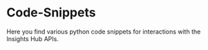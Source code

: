 # Code-Snippets
Here you find various python code snippets for interactions with the Insights Hub APIs.
